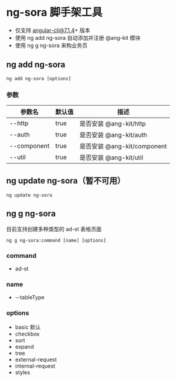 # ng-sora 脚手架工具
- 仅支持 angular-cli@7.1.4+ 版本
- 使用 ng add ng-sora 自动添加并注册 @ang-kit 模块
- 使用 ng g ng-sora 来构业务页

## ng add ng-sora
```angular
ng add ng-sora [options]
```
### 参数
|参数名|默认值|描述|
|------|------|------|
| --http | true | 是否安装 @ang-kit/http |
| --auth | true | 是否安装 @ang-kit/auth |
| --component | true | 是否安装 @ang-kit/component |
| --util | true | 是否安装 @ang-kit/util |

## ng update ng-sora（暂不可用）
```angular
ng update ng-sora
```

## ng g ng-sora
目前支持创建多种类型的 ad-st 表格页面
```angular
ng g ng-sora:command [name] [options]
```

### command
- ad-st

### name
- --tableType

### options
- basic 默认
- checkbox
- sort
- expand
- tree
- external-request
- internal-request
- styles
